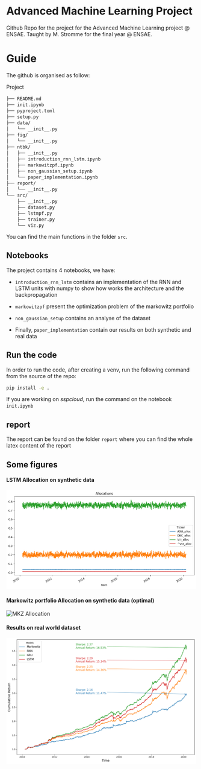 # Advanced Machine Learning Project

Github Repo for the project for the Advanced Machine Learning project @ ENSAE. Taught by M. Stromme for the final year @ ENSAE.

# Guide

The github is organised as follow:

Project

    ├── README.md
    ├── init.ipynb
    ├── pyproject.toml
    ├── setup.py
    ├── data/
    │   └── __init__.py
    ├── fig/
    │   └── __init__.py
    ├── ntbk/
    │   ├── __init__.py
    │   ├── introduction_rnn_lstm.ipynb
    │   ├── markowitzpf.ipynb
    │   ├── non_gaussian_setup.ipynb
    │   └── paper_implementation.ipynb
    ├── report/
    │   └── __init__.py
    └── src/
        ├── __init__.py
        ├── dataset.py
        ├── lstmpf.py
        ├── trainer.py
        └── viz.py

You can find the main functions in the folder ``src``. 

## Notebooks

The project contains 4 notebooks, we have:

* ``introduction_rnn_lstm`` contains an implementation of the RNN and LSTM units with numpy to show how works the architecture and the backpropagation

* ``markowitzpf`` present the optimization problem of the markowitz portfolio

* ``non_gaussian_setup`` contains an analyse of the dataset

* Finally, ``paper_implementation`` contain our results on both synthetic and real data

## Run the code

In order to run the code, after creating a venv, run the following command from the source of the repo:

```bash
pip install -e .
```

If you are working on *sspcloud*, run the command on the notebook ``init.ipynb``

## report

The report can be found on the folder ``report`` where you can find the whole latex content of the report

## Some figures


#### LSTM Allocation on synthetic data
![LSTM Allocation](./fig/allocations_lstm_synthetic.png)

#### Markowitz portfolio Allocation on synthetic data (optimal)
![MKZ Allocation](./fig/allocation_markow_synthetic.png)


#### Results on real world dataset

![CUMRETURN](./fig/cumreturn_real.png)